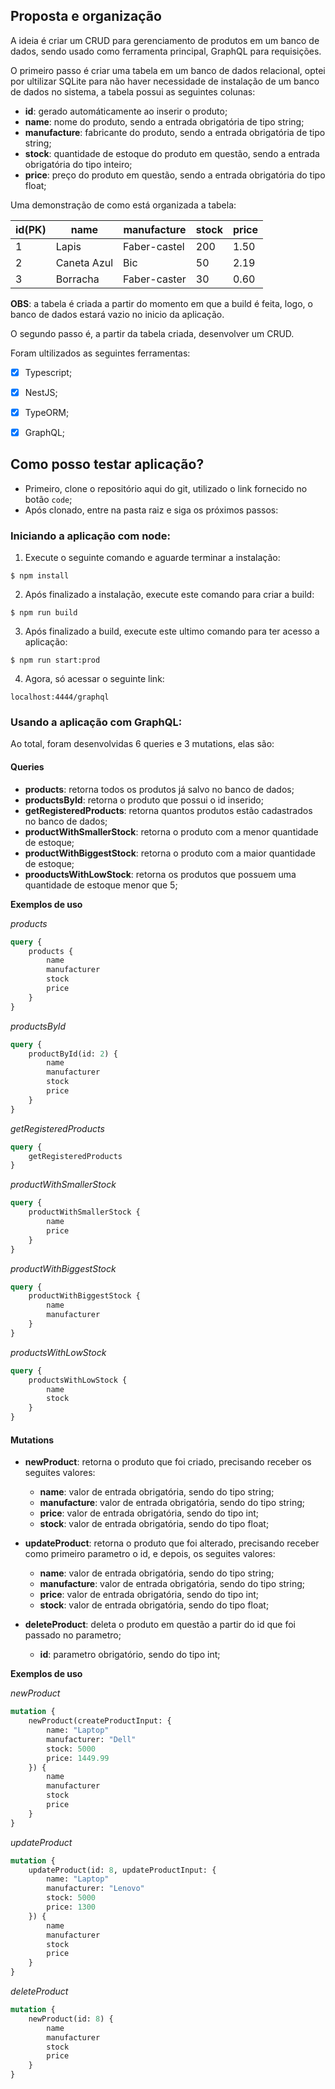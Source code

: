
## Proposta e organização
A ideia é criar um CRUD para gerenciamento de produtos em um banco de dados, sendo usado como ferramenta principal, GraphQL para requisições.

O primeiro passo é criar uma tabela em um banco de dados relacional, optei por ultilizar SQLite para não haver necessidade de instalação de um banco de dados no sistema, a tabela possui as seguintes colunas:

- **id**: gerado automáticamente ao inserir o produto;
- **name**: nome do produto, sendo a entrada obrigatória de tipo string;
- **manufacture**: fabricante do produto, sendo a entrada obrigatória de tipo string;
- **stock**: quantidade de estoque do produto em questão, sendo a entrada obrigatória do tipo inteiro;
- **price**: preço do produto em questão, sendo a entrada obrigatória do tipo float;

Uma demonstração de como está organizada a tabela:

| id(PK) |name         |manufacture  |stock  |price |
|--------|-------------|-------------|-------|------|
| 1      |Lapis        |Faber-castel |200    |1.50  |
| 2      |Caneta Azul  |Bic          |50     |2.19  |
| 3      |Borracha     |Faber-caster |30     |0.60  |

**OBS**: a tabela é criada a partir do momento em que a build é feita, logo, o banco de dados estará vazio no inicio da aplicação.

O segundo passo é, a partir da tabela criada, desenvolver um CRUD. 

Foram ultilizados as seguintes ferramentas:

- [x] Typescript;
- [x] NestJS;
- [x] TypeORM;
- [x] GraphQL;


## Como posso testar aplicação?

- Primeiro, clone o repositório aqui do git, utilizado o link fornecido no botão `code`;
- Após clonado, entre na pasta raiz e siga os próximos passos:

### **Iniciando a aplicação com node:**

1. Execute o seguinte comando e aguarde terminar a instalação:

```
$ npm install
```

2. Após finalizado a instalação, execute este comando para criar a build:

```
$ npm run build
```

3. Após finalizado a build, execute este ultimo comando para ter acesso a aplicação:

```
$ npm run start:prod
```

4. Agora, só acessar o seguinte link:
```
localhost:4444/graphql
```

### **Usando a aplicação com GraphQL:**

Ao total, foram desenvolvidas 6 queries e 3 mutations, elas são:

#### **Queries**

- **products**: retorna todos os produtos já salvo no banco de dados;
- **productsById**: retorna o produto que possui o id inserido;
- **getRegisteredProducts**: retorna quantos produtos estão cadastrados no banco de dados;
- **productWithSmallerStock**: retorna o produto com a menor quantidade de estoque;
- **productWithBiggestStock**: retorna o produto com a maior quantidade de estoque;
- **prooductsWithLowStock**: retorna os produtos que possuem uma quantidade de estoque menor que 5;

**Exemplos de uso**

*products*
```graphql
query {
    products {
        name
        manufacturer
        stock
        price
    }
}
```
*productsById*
```graphql
query {
    productById(id: 2) {
        name
        manufacturer
        stock
        price
    }
}
```

*getRegisteredProducts*
```graphql
query {
    getRegisteredProducts
}
```

*productWithSmallerStock*
```graphql
query {
    productWithSmallerStock {
        name
        price
    }
}
```

*productWithBiggestStock*
```graphql
query {
    productWithBiggestStock {
        name
        manufacturer
    }
}
```
*productsWithLowStock*
```graphql
query {
    productsWithLowStock {
        name
        stock
    }
}
```

#### **Mutations**

- **newProduct**: retorna o produto que foi criado, precisando receber os seguites valores:
  - **name**: valor de entrada obrigatória, sendo do tipo string;
  - **manufacture**: valor de entrada obrigatória, sendo do tipo string;
  - **price**: valor de entrada obrigatória, sendo do tipo int;
  - **stock**: valor de entrada obrigatória, sendo do tipo float;

- **updateProduct**: retorna o produto que foi alterado, precisando receber como primeiro parametro o id, e depois, os seguites valores:
  - **name**: valor de entrada obrigatória, sendo do tipo string;
  - **manufacture**: valor de entrada obrigatória, sendo do tipo string;
  - **price**: valor de entrada obrigatória, sendo do tipo int;
  - **stock**: valor de entrada obrigatória, sendo do tipo float;

- **deleteProduct**: deleta o produto em questão a partir do id que foi passado no parametro;
  - **id**: parametro obrigatório, sendo do tipo int;

**Exemplos de uso**

*newProduct*
```graphql
mutation {
    newProduct(createProductInput: {
        name: "Laptop"
        manufacturer: "Dell"
        stock: 5000
        price: 1449.99
    }) {
        name
        manufacturer
        stock
        price
    }
}
```

*updateProduct*
```graphql
mutation {
    updateProduct(id: 8, updateProductInput: {
        name: "Laptop"
        manufacturer: "Lenovo"
        stock: 5000
        price: 1300
    }) {
        name
        manufacturer
        stock
        price
    }
}
```

*deleteProduct*

```graphql
mutation {
    newProduct(id: 8) {
        name
        manufacturer
        stock
        price
    }
}
```
